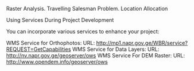 Raster Analysis. Travelling Salesman Problem. Location Allocation


Using Services During Project Development

You can incorporate various services to enhance your project:

WMS Service for Orthophotos:
URL: http://mp1.napr.gov.ge/WBR/service?REQUEST=GetCapabilities
WMS Service for Data Layers:
URL: http://nv.napr.gov.ge/geoserver/ows
WMS Service For DEM Raster:
URL: http://www.opendem.info/geoserver/ows 